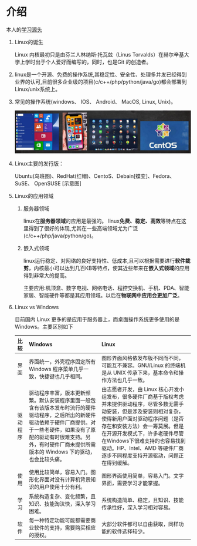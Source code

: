 # 介绍

本人的[学习源头](https://www.bilibili.com/video/BV1Sv411r7vd?from=search&seid=2242825036427323134&spm_id_from=333.337.0.0)

1. Linux的诞生

   Linux 内核最初只是由芬兰人林纳斯·托瓦兹（Linus Torvalds）在赫尔辛基大学上学时出于个人爱好而编写的，同时，也是Git 的创造者。

2. linux是一个开源、免费的操作系统,其稳定性、安全性、处理多并发已经得到业界的认可,目前很多企业级的项目(c/c++/php/python/java/go)都会部署到Linux/unix系统上。

3. 常见的操作系统(windows、 IOS、 Android、 MacOS, Linux, Unix)。

   ![image-20220326135121322](image/image-20220326135121322.png)

4. Linux主要的发行版：

   Ubuntu(乌班图)、RedHat(红帽)、CentoS、Debain[蝶变]、Fedora、SuSE、 OpenSUSE [示意图]

5. Linux的应用领域

   1. 服务器领域

      linux在**服务器领域**的应用是最强的。
      linux**免费、稳定、高效**等特点在这里得到了很好的体现,尤其在一些高端领域尤为广泛(c/c++/php/java/python/go)。

   2. 嵌入式领域

      linux运行稳定、对网络的良好支持性、低成本,且可以根据需要进行**软件裁剪**，内核最小可以达到几百KB等特点，使其近些年来在**嵌入式领域**的应用得到非常大的提高。

      主要应用:机顶盒、数字电视、网络电话、程控交换机、手机、PDA、智能家居、智能硬件等都是其应用领域。以后在**物联网中应用会更加广泛**。

6. Linux vs Windows

   目前国内 Linux 更多的是应用于服务器上，而桌面操作系统更多使用的是 Windows。主要区别如下

   | **比较**                            | **Windows**                                                  | **Linux**                                                    |
   | ----------------------------------- | :----------------------------------------------------------- | :----------------------------------------------------------- |
   | 界面                                | 界面统一，外壳程序固定所有 Windows 程序菜单几乎一致，快捷键也几乎相同。 | 图形界面风格依发布版不同而不同，可能互不兼容。GNU/Linux 的终端机是从 UNIX 传承下来，基本命令和操作方法也几乎一致。 |
   | 驱动                           程序 | 驱动程序丰富，版本更新频繁。默认安装程序里面一般包含有该版本发布时流行的硬件驱动程序，之后所出的新硬件驱动依赖于硬件厂商提供。对于一些老硬件，如果没有了原配的驱动有时很难支持。另外，有时硬件厂商未提供所需版本的 Windows 下的驱动，也会比较头痛。 | 由志愿者开发，由 Linux 核心开发小组发布，很多硬件厂商基于版权考虑并未提供驱动程序，尽管多数无需手动安装，但是涉及安装则相对复杂，使得新用户面对驱动程序问题（是否存在和安装方法）会一筹莫展。但是在开源开发模式下，许多老硬件尽管在Windows下很难支持的也容易找到驱动。HP、Intel、AMD 等硬件厂商逐步不同程度支持开源驱动，问题正在得到缓解。 |
   | 使用                                | 使用比较简单，容易入门。图形化界面对没有计算机背景知识的用户使用十分有利。 | 图形界面使用简单，容易入门。文字界面，需要学习才能掌握。     |
   | 学习                                | 系统构造复杂、变化频繁，且知识、技能淘汰快，深入学习困难。   | 系统构造简单、稳定，且知识、技能传承性好，深入学习相对容易。 |
   | 软件                                | 每一种特定功能可能都需要商业软件的支持，需要购买相应的授权。 | 大部分软件都可以自由获取，同样功能的软件选择较少。           |

   

